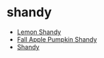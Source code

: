 # shandy

 * [Lemon Shandy](../index/l/lemon-shandy-200681.json)
 * [Fall Apple Pumpkin Shandy](../index/f/fall-apple-pumpkin-shandy.json)
 * [Shandy](../index/s/shandy.json)
